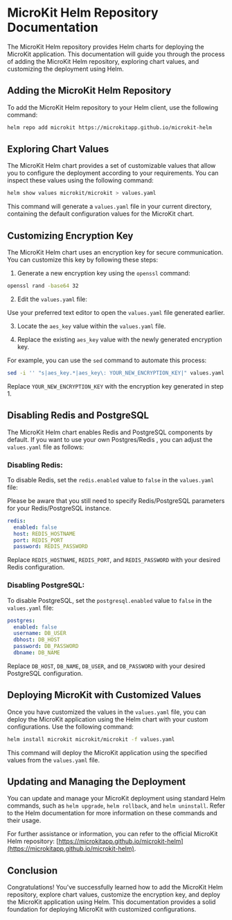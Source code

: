 # MicroKit Helm Repository Documentation

The MicroKit Helm repository provides Helm charts for deploying the MicroKit application. This documentation will guide you through the process of adding the MicroKit Helm repository, exploring chart values, and customizing the deployment using Helm.

## Adding the MicroKit Helm Repository

To add the MicroKit Helm repository to your Helm client, use the following command:

```bash
helm repo add microkit https://microkitapp.github.io/microkit-helm
```

## Exploring Chart Values

The MicroKit Helm chart provides a set of customizable values that allow you to configure the deployment according to your requirements. You can inspect these values using the following command:

```bash
helm show values microkit/microkit > values.yaml
```

This command will generate a `values.yaml` file in your current directory, containing the default configuration values for the MicroKit chart.

## Customizing Encryption Key

The MicroKit Helm chart uses an encryption key for secure communication. You can customize this key by following these steps:

1. Generate a new encryption key using the `openssl` command:

```bash
openssl rand -base64 32
```

2. Edit the `values.yaml` file:

Use your preferred text editor to open the `values.yaml` file generated earlier.

3. Locate the `aes_key` value within the `values.yaml` file.

4. Replace the existing `aes_key` value with the newly generated encryption key.

For example, you can use the `sed` command to automate this process:

```bash
sed -i '' "s|aes_key.*|aes_key\: YOUR_NEW_ENCRYPTION_KEY|" values.yaml
```

Replace `YOUR_NEW_ENCRYPTION_KEY` with the encryption key generated in step 1.

## Disabling Redis and PostgreSQL

The MicroKit Helm chart enables Redis and PostgreSQL components by default. If you want to use your own Postgres/Redis , you can adjust the `values.yaml` file as follows:

### Disabling Redis:

To disable Redis, set the `redis.enabled` value to `false` in the `values.yaml` file:

Please be aware that you still need to specify Redis/PostgreSQL parameters for your Redis/PostgreSQL instance.


```yaml
redis:
  enabled: false
  host: REDIS_HOSTNAME
  port: REDIS_PORT
  password: REDIS_PASSWORD
```
Replace `REDIS_HOSTNAME`, `REDIS_PORT`, and `REDIS_PASSWORD` with your desired Redis configuration.

### Disabling PostgreSQL:

To disable PostgreSQL, set the `postgresql.enabled` value to `false` in the `values.yaml` file:

```yaml
postgres:
  enabled: false
  username: DB_USER
  dbhost: DB_HOST
  password: DB_PASSWORD 
  dbname: DB_NAME
```



Replace `DB_HOST`, `DB_NAME`, `DB_USER`, and `DB_PASSWORD` with your desired PostgreSQL configuration.



## Deploying MicroKit with Customized Values

Once you have customized the values in the `values.yaml` file, you can deploy the MicroKit application using the Helm chart with your custom configurations. Use the following command:

```bash
helm install microkit microkit/microkit -f values.yaml
```

This command will deploy the MicroKit application using the specified values from the `values.yaml` file.

## Updating and Managing the Deployment

You can update and manage your MicroKit deployment using standard Helm commands, such as `helm upgrade`, `helm rollback`, and `helm uninstall`. Refer to the Helm documentation for more information on these commands and their usage.

For further assistance or information, you can refer to the official MicroKit Helm repository: [https://microkitapp.github.io/microkit-helm](https://microkitapp.github.io/microkit-helm).

## Conclusion

Congratulations! You've successfully learned how to add the MicroKit Helm repository, explore chart values, customize the encryption key, and deploy the MicroKit application using Helm. This documentation provides a solid foundation for deploying MicroKit with customized configurations.